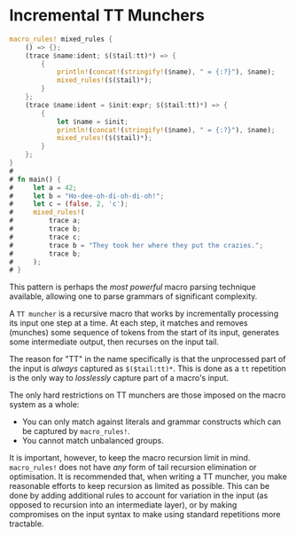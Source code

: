 # Incremental TT Munchers

```rust
macro_rules! mixed_rules {
    () => {};
    (trace $name:ident; $($tail:tt)*) => {
        {
            println!(concat!(stringify!($name), " = {:?}"), $name);
            mixed_rules!($($tail)*);
        }
    };
    (trace $name:ident = $init:expr; $($tail:tt)*) => {
        {
            let $name = $init;
            println!(concat!(stringify!($name), " = {:?}"), $name);
            mixed_rules!($($tail)*);
        }
    };
}
# 
# fn main() {
#     let a = 42;
#     let b = "Ho-dee-oh-di-oh-di-oh!";
#     let c = (false, 2, 'c');
#     mixed_rules!(
#         trace a;
#         trace b;
#         trace c;
#         trace b = "They took her where they put the crazies.";
#         trace b;
#     );
# }
```

This pattern is perhaps the *most powerful* macro parsing technique available, allowing one to parse
grammars of significant complexity.

A `TT muncher` is a recursive macro that works by incrementally processing its input one step at a
time. At each step, it matches and removes (munches) some sequence of tokens from the start of its
input, generates some intermediate output, then recurses on the input tail.

The reason for "TT" in the name specifically is that the unprocessed part of the input is *always*
captured as `$($tail:tt)*`. This is done as a `tt` repetition is the only way to *losslessly*
capture part of a macro's input.

The only hard restrictions on TT munchers are those imposed on the macro system as a whole:

* You can only match against literals and grammar constructs which can be captured by `macro_rules!`.
* You cannot match unbalanced groups.

It is important, however, to keep the macro recursion limit in mind. `macro_rules!` does not have
*any* form of tail recursion elimination or optimisation. It is recommended that, when writing a TT
muncher, you make reasonable efforts to keep recursion as limited as possible. This can be done by
adding additional rules to account for variation in the input (as opposed to recursion into an
intermediate layer), or by making compromises on the input syntax to make using standard repetitions
more tractable.
